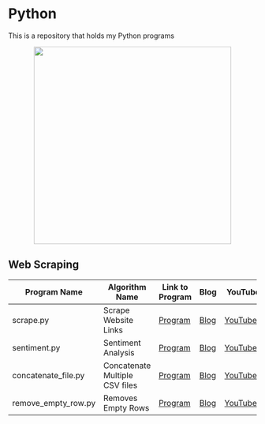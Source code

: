 # Python
This is a repository that holds my Python programs
<p align="center">
  <img src="https://www.python.org/static/community_logos/python-logo-inkscape.svg" width="400"/>
</p>

## Web Scraping 
Program Name | Algorithm Name| Link to Program | Blog | YouTube
--- | --- | --- | --- | ---
scrape.py |  Scrape Website Links |  [Program](https://github.com/randerson112358/Python/blob/master/scrape.py) | [Blog](http://everythingcomputerscience.com/) | [YouTube](https://youtu.be/LGZEn1OYUTk)
sentiment.py |  Sentiment Analysis |  [Program](https://github.com/randerson112358/Python/blob/master/sentiment.py) | [Blog](http://everythingcomputerscience.com/) | [YouTube](https://youtu.be/1VHhDSOwJPw)
concatenate_file.py |  Concatenate Multiple CSV files |  [Program](https://github.com/randerson112358/Python/blob/master/concatenate_file.py) | [Blog](http://everythingcomputerscience.com/) | [YouTubeX](https://youtu.be/1VHhDSOwJPw_)
remove_empty_row.py | Removes Empty Rows |  [Program](https://github.com/randerson112358/Python/blob/master/remove_empty_row.py) | [Blog](http://everythingcomputerscience.com/) | [YouTubeX](https://youtu.be/1VHhDSOwJPw_)


